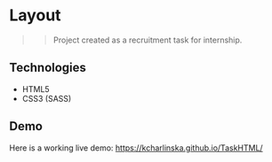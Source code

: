 # Layout
> > Project created as a recruitment task for internship.

## Technologies
* HTML5
* CSS3 (SASS)

## Demo
Here is a working live demo:  https://kcharlinska.github.io/TaskHTML/
